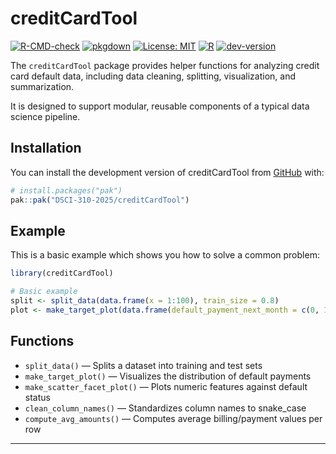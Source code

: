 
<!-- README.md is generated from README.Rmd. Please edit that file -->

# creditCardTool

<!-- badges: start -->

[![R-CMD-check](https://github.com/DSCI-310-2025/creditCardTool/actions/workflows/R-CMD-check.yaml/badge.svg)](https://github.com/DSCI-310-2025/creditCardTool/actions/workflows/R-CMD-check.yaml)
[![pkgdown](https://github.com/DSCI-310-2025/creditCardTool/actions/workflows/pkgdown.yaml/badge.svg)](https://DSCI-310-2025.github.io/creditCardTool/)
[![License:
MIT](https://img.shields.io/badge/license-MIT-yellow.svg)](LICENSE.md)
[![R](https://img.shields.io/badge/R-%3E=4.0.0-blue)](https://cran.r-project.org/)
[![dev-version](https://img.shields.io/badge/dev%20version-0.0.0.9000-brightgreen)](https://github.com/DSCI-310-2025/creditCardTool)
<!-- badges: end -->

The `creditCardTool` package provides helper functions for analyzing
credit card default data, including data cleaning, splitting,
visualization, and summarization.

It is designed to support modular, reusable components of a typical data
science pipeline.

## Installation

You can install the development version of creditCardTool from
[GitHub](https://github.com/) with:

``` r
# install.packages("pak")
pak::pak("DSCI-310-2025/creditCardTool")
```

## Example

This is a basic example which shows you how to solve a common problem:

``` r
library(creditCardTool)

# Basic example
split <- split_data(data.frame(x = 1:100), train_size = 0.8)
plot <- make_target_plot(data.frame(default_payment_next_month = c(0, 1, 0, 1)))
```

## Functions

- `split_data()` — Splits a dataset into training and test sets
- `make_target_plot()` — Visualizes the distribution of default payments
- `make_scatter_facet_plot()` — Plots numeric features against default
  status
- `clean_column_names()` — Standardizes column names to snake_case
- `compute_avg_amounts()` — Computes average billing/payment values per
  row

------------------------------------------------------------------------
